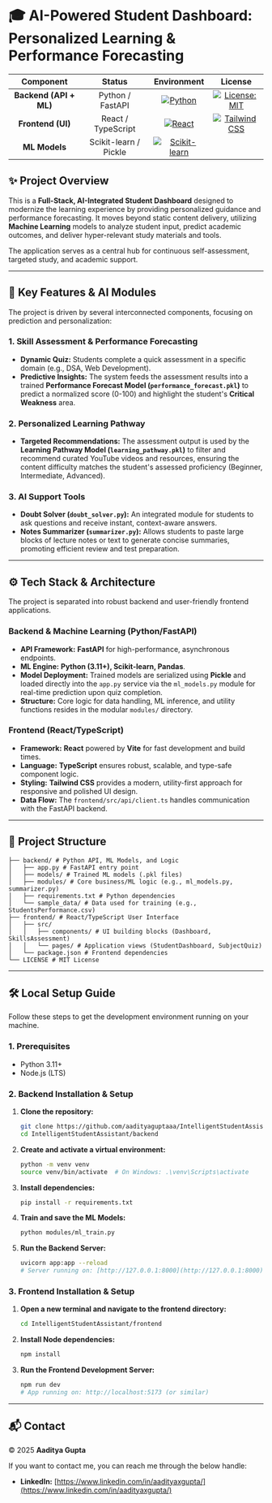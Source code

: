 # 🎓 AI-Powered Student Dashboard: Personalized Learning & Performance Forecasting

| Component | Status | Environment | License |
| :---: | :---: | :---: | :---: |
| **Backend (API + ML)** | Python / FastAPI | [![Python](https://img.shields.io/badge/Python-3.11+-blue.svg)](https://www.python.org/) | [![License: MIT](https://img.shields.io/badge/License-MIT-yellow.svg)](LICENSE) |
| **Frontend (UI)** | React / TypeScript | [![React](https://img.shields.io/badge/React-TS-61DAFB.svg)](https://react.dev/) | [![Tailwind CSS](https://img.shields.io/badge/Tailwind_CSS-38B2AC?style=flat&logo=tailwind-css&logoColor=white)](https://tailwindcss.com/) |
| **ML Models** | Scikit-learn / Pickle | [![Scikit-learn](https://img.shields.io/badge/scikit--learn-F7931E.svg?logo=scikit-learn&logoColor=white)](https://scikit-learn.org/) | |

## ✨ Project Overview

This is a **Full-Stack, AI-Integrated Student Dashboard** designed to modernize the learning experience by providing personalized guidance and performance forecasting. It moves beyond static content delivery, utilizing **Machine Learning** models to analyze student input, predict academic outcomes, and deliver hyper-relevant study materials and tools.

The application serves as a central hub for continuous self-assessment, targeted study, and academic support.

***

## 🚀 Key Features & AI Modules

The project is driven by several interconnected components, focusing on prediction and personalization:

### 1. Skill Assessment & Performance Forecasting
* **Dynamic Quiz:** Students complete a quick assessment in a specific domain (e.g., DSA, Web Development).
* **Predictive Insights:** The system feeds the assessment results into a trained **Performance Forecast Model (`performance_forecast.pkl`)** to predict a normalized score (0-100) and highlight the student's **Critical Weakness** area.

### 2. Personalized Learning Pathway
* **Targeted Recommendations:** The assessment output is used by the **Learning Pathway Model (`learning_pathway.pkl`)** to filter and recommend curated YouTube videos and resources, ensuring the content difficulty matches the student's assessed proficiency (Beginner, Intermediate, Advanced).

### 3. AI Support Tools
* **Doubt Solver (`doubt_solver.py`):** An integrated module for students to ask questions and receive instant, context-aware answers.
* **Notes Summarizer (`summarizer.py`):** Allows students to paste large blocks of lecture notes or text to generate concise summaries, promoting efficient review and test preparation.

***

## ⚙️ Tech Stack & Architecture

The project is separated into robust backend and user-friendly frontend applications.

### Backend & Machine Learning (Python/FastAPI)

* **API Framework:** **FastAPI** for high-performance, asynchronous endpoints.
* **ML Engine:** **Python (3.11+), Scikit-learn, Pandas**.
* **Model Deployment:** Trained models are serialized using **Pickle** and loaded directly into the `app.py` service via the `ml_models.py` module for real-time prediction upon quiz completion.
* **Structure:** Core logic for data handling, ML inference, and utility functions resides in the modular `modules/` directory.

### Frontend (React/TypeScript)

* **Framework:** **React** powered by **Vite** for fast development and build times.
* **Language:** **TypeScript** ensures robust, scalable, and type-safe component logic.
* **Styling:** **Tailwind CSS** provides a modern, utility-first approach for responsive and polished UI design.
* **Data Flow:** The `frontend/src/api/client.ts` handles communication with the FastAPI backend.

***

## 📂 Project Structure
```
├── backend/ # Python API, ML Models, and Logic
│   ├── app.py # FastAPI entry point
│   ├── models/ # Trained ML models (.pkl files)
│   ├── modules/ # Core business/ML logic (e.g., ml_models.py, summarizer.py)
│   ├── requirements.txt # Python dependencies
│   └── sample_data/ # Data used for training (e.g., StudentsPerformance.csv)
├── frontend/ # React/TypeScript User Interface
│   ├── src/
│   │   ├── components/ # UI building blocks (Dashboard, SkillsAssessment)
│   │   └── pages/ # Application views (StudentDashboard, SubjectQuiz)
│   └── package.json # Frontend dependencies
└── LICENSE # MIT License
```

***

## 🛠️ Local Setup Guide

Follow these steps to get the development environment running on your machine.

### 1. Prerequisites
* Python 3.11+
* Node.js (LTS)

### 2. Backend Installation & Setup

1.  **Clone the repository:**
    ```bash
    git clone https://github.com/aadityaguptaaa/IntelligentStudentAssistant
    cd IntelligentStudentAssistant/backend
    ```
2.  **Create and activate a virtual environment:**
    ```bash
    python -m venv venv
    source venv/bin/activate  # On Windows: .\venv\Scripts\activate
    ```
3.  **Install dependencies:**
    ```bash
    pip install -r requirements.txt
    ```
4.  **Train and save the ML Models:**
    ```bash
    python modules/ml_train.py
    ```
5.  **Run the Backend Server:**
    ```bash
    uvicorn app:app --reload
    # Server running on: [http://127.0.0.1:8000](http://127.0.0.1:8000)
    ```

### 3. Frontend Installation & Setup

1.  **Open a new terminal and navigate to the frontend directory:**
    ```bash
    cd IntelligentStudentAssistant/frontend
    ```
2.  **Install Node dependencies:**
    ```bash
    npm install
    ```
3.  **Run the Frontend Development Server:**
    ```bash
    npm run dev
    # App running on: http://localhost:5173 (or similar)
    ```

***

## 📬 Contact

© 2025 **Aaditya Gupta**

If you want to contact me, you can reach me through the below handle:

* **LinkedIn:** [https://www.linkedin.com/in/aadityaxgupta/](https://www.linkedin.com/in/aadityaxgupta/)
